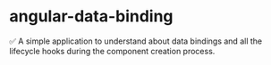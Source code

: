 # angular-data-binding
✅ A simple application to understand about data bindings and all the lifecycle hooks during the component creation process.
